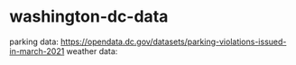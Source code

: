 # washington-dc-data

parking data: https://opendata.dc.gov/datasets/parking-violations-issued-in-march-2021
weather data:
